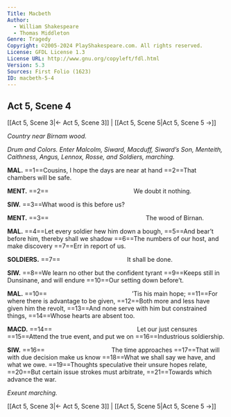 ```yaml
---
Title: Macbeth
Author: 
  - William Shakespeare
  - Thomas Middleton
Genre: Tragedy
Copyright: ©2005-2024 PlayShakespeare.com. All rights reserved.
License: GFDL License 1.3
License URL: http://www.gnu.org/copyleft/fdl.html
Version: 5.3
Sources: First Folio (1623)
ID: macbeth-5-4
---
```


## Act 5, Scene 4
[[Act 5, Scene 3|← Act 5, Scene 3]] | [[Act 5, Scene 5|Act 5, Scene 5 →]]

*Country near Birnam wood.*

*Drum and Colors. Enter Malcolm, Siward, Macduff, Siward’s Son, Menteith, Caithness, Angus, Lennox, Rosse, and Soldiers, marching.*

**MAL.**
==1==Cousins, I hope the days are near at hand
==2==That chambers will be safe.

**MENT.**
==2==              We doubt it nothing.

**SIW.**
==3==What wood is this before us?

**MENT.**
==3==                The wood of Birnan.

**MAL.**
==4==Let every soldier hew him down a bough,
==5==And bear’t before him, thereby shall we shadow
==6==The numbers of our host, and make discovery
==7==Err in report of us.

**SOLDIERS.**
==7==           It shall be done.

**SIW.**
==8==We learn no other but the confident tyrant
==9==Keeps still in Dunsinane, and will endure
==10==Our setting down before’t.

**MAL.**
==10==              ’Tis his main hope;
==11==For where there is advantage to be given,
==12==Both more and less have given him the revolt,
==13==And none serve with him but constrained things,
==14==Whose hearts are absent too.

**MACD.**
==14==              Let our just censures
==15==Attend the true event, and put we on
==16==Industrious soldiership.

**SIW.**
==16==           The time approaches
==17==That will with due decision make us know
==18==What we shall say we have, and what we owe.
==19==Thoughts speculative their unsure hopes relate,
==20==But certain issue strokes must arbitrate,
==21==Towards which advance the war.

*Exeunt marching.*

[[Act 5, Scene 3|← Act 5, Scene 3]] | [[Act 5, Scene 5|Act 5, Scene 5 →]]
